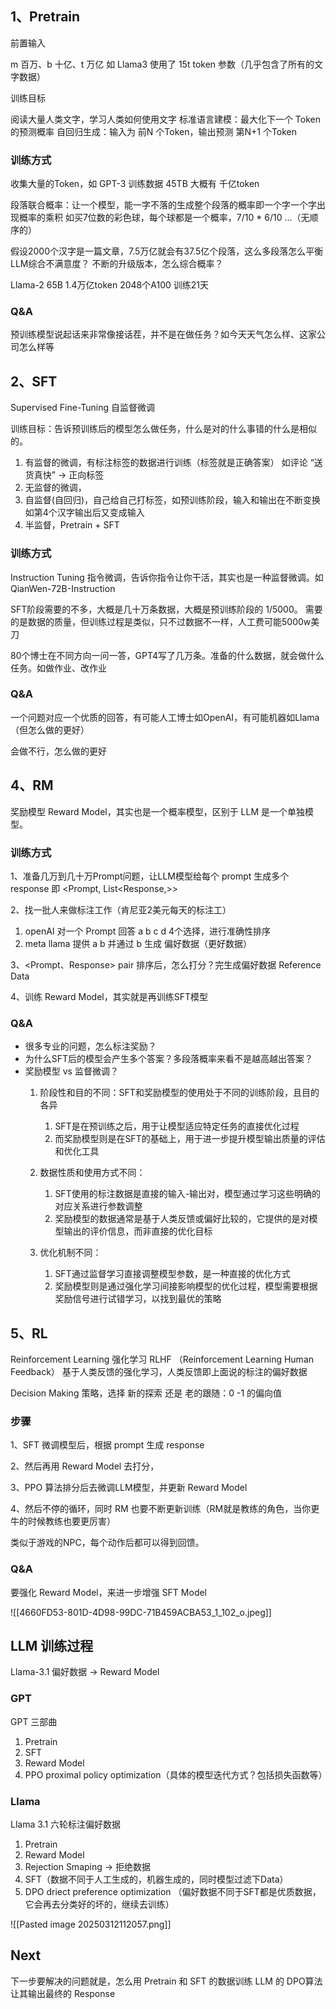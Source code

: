 
## 1、Pretrain 

前置输入

m 百万、b 十亿、t 万亿
如 Llama3 使用了 15t token 参数（几乎包含了所有的文字数据）

训练目标

阅读大量人类文字，学习人类如何使用文字
标准语言建模：最大化下一个 Token 的预测概率
自回归生成：输入为 前N 个Token，输出预测 第N+1 个Token


### 训练方式

收集大量的Token，如 GPT-3 训练数据 45TB 大概有 千亿token

段落联合概率：让一个模型，能一字不落的生成整个段落的概率即一个字一个字出现概率的乘积
如买7位数的彩色球，每个球都是一个概率，7/10 * 6/10 ...（无顺序的）

假设2000个汉字是一篇文章，7.5万亿就会有37.5亿个段落，这么多段落怎么平衡LLM综合不满意度？
不断的升级版本，怎么综合概率？

Llama-2 65B 1.4万亿token 2048个A100 训练21天

### Q&A

预训练模型说起话来非常像接话茬，并不是在做任务？如今天天气怎么样、这家公司怎么样等


## 2、SFT

Supervised Fine-Tuning 自监督微调

训练目标：告诉预训练后的模型怎么做任务，什么是对的什么事错的什么是相似的。

1.  有监督的微调，有标注标签的数据进行训练（标签就是正确答案） 如评论 “送货真快” -> 正向标签
2.  无监督的微调，
3.  自监督(自回归)，自己给自己打标签，如预训练阶段，输入和输出在不断变换如第4个汉字输出后又变成输入
4.  半监督，Pretrain + SFT

### 训练方式

Instruction Tuning 指令微调，告诉你指令让你干活，其实也是一种监督微调。如 QianWen-72B-Instruction

SFT阶段需要的不多，大概是几十万条数据，大概是预训练阶段的 1/5000。
需要的是数据的质量，但训练过程是类似，只不过数据不一样，人工费可能5000w美刀

80个博士在不同方向一问一答，GPT4写了几万条。准备的什么数据，就会做什么任务。如做作业、改作业

### Q&A

一个问题对应一个优质的回答，有可能人工博士如OpenAI，有可能机器如Llama（但怎么做的更好）

会做不行，怎么做的更好



## 4、RM

奖励模型 Reward Model，其实也是一个概率模型，区别于 LLM 是一个单独模型。

### 训练方式

1、准备几万到几十万Prompt问题，让LLM模型给每个 prompt 生成多个 response 即 <Prompt, List<Response,>>

2、找一批人来做标注工作（肯尼亚2美元每天的标注工）
1.  openAI 对一个 Prompt 回答 a b c d 4个选择，进行准确性排序
2.  meta llama 提供 a b 并通过 b 生成 偏好数据（更好数据）
   
3、<Prompt、Response> pair 排序后，怎么打分？完生成偏好数据 Reference Data

4、训练 Reward Model，其实就是再训练SFT模型


### Q&A

- 很多专业的问题，怎么标注奖励？
- 为什么SFT后的模型会产生多个答案？多段落概率来看不是越高越出答案？
-  奖励模型 vs 监督微调？
	1. 阶段性和目的不同：SFT和奖励模型的使用处于不同的训练阶段，且目的各异
		1. SFT是在预训练之后，用于让模型适应特定任务的直接优化过程
		2. 而奖励模型则是在SFT的基础上，用于进一步提升模型输出质量的评估和优化工具
	
	1. 数据性质和使用方式不同：
		1. SFT使用的标注数据是直接的输入-输出对，模型通过学习这些明确的对应关系进行参数调整
		2. 奖励模型的数据通常是基于人类反馈或偏好比较的，它提供的是对模型输出的评价信息，而非直接的优化目标
	
	1. 优化机制不同：
		1. SFT通过监督学习直接调整模型参数，是一种直接的优化方式
		2. 奖励模型则是通过强化学习间接影响模型的优化过程，模型需要根据奖励信号进行试错学习，以找到最优的策略


## 5、RL

Reinforcement Learning 强化学习
RLHF （Reinforcement Learning Human Feedback） 基于人类反馈的强化学习，人类反馈即上面说的标注的偏好数据

Decision Making 策略，选择 新的探索 还是 老的跟随：0 -1 的偏向值

### 步骤

1、SFT 微调模型后，根据 prompt 生成 response

2、然后再用 Reward Model 去打分，

3、PPO 算法排分后去微调LLM模型，并更新 Reward Model

4、然后不停的循环，同时 RM 也要不断更新训练（RM就是教练的角色，当你更牛的时候教练也要更厉害）


类似于游戏的NPC，每个动作后都可以得到回馈。

### Q&A

要强化 Reward Model，来进一步增强 SFT Model


![[4660FD53-801D-4D98-99DC-71B459ACBA53_1_102_o.jpeg]]


## LLM 训练过程

Llama-3.1 偏好数据 -> Reward Model 

### GPT

GPT 三部曲
1. Pretrain
2. SFT
3. Reward Model
4. PPO proximal policy optimization（具体的模型迭代方式？包括损失函数等）

### Llama

Llama 3.1 六轮标注偏好数据
1. Pretrain
2. Reward Model
3. Rejection Smaping -> 拒绝数据
4. SFT（数据不同于人工生成的，机器生成的，同时模型过滤下Data）
5. DPO driect preference optimization
   （偏好数据不同于SFT都是优质数据，它会再去分类好的坏的，继续去训练）

![[Pasted image 20250312112057.png]]


## Next

下一步要解决的问题就是，怎么用 Pretrain 和 SFT 的数据训练 LLM 的 DPO算法 让其输出最终的 Response